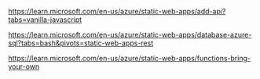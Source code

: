 https://learn.microsoft.com/en-us/azure/static-web-apps/add-api?tabs=vanilla-javascript

https://learn.microsoft.com/en-us/azure/static-web-apps/database-azure-sql?tabs=bash&pivots=static-web-apps-rest

https://learn.microsoft.com/en-us/azure/static-web-apps/functions-bring-your-own